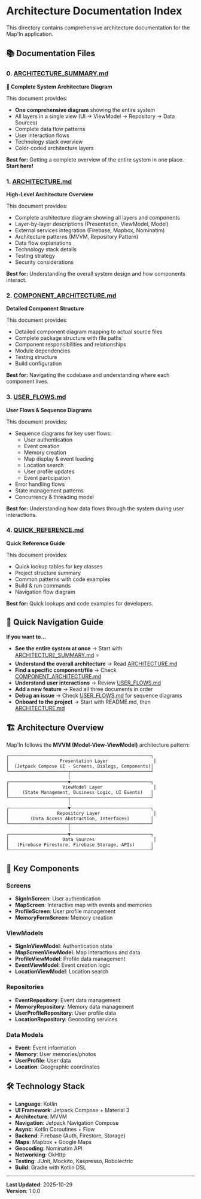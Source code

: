 # Architecture Documentation Index

This directory contains comprehensive architecture documentation for the Map'In application.

## 📚 Documentation Files

### 0. [ARCHITECTURE_SUMMARY.md](../ARCHITECTURE_SUMMARY.md)
**🎯 Complete System Architecture Diagram**

This document provides:
- **One comprehensive diagram** showing the entire system
- All layers in a single view (UI → ViewModel → Repository → Data Sources)
- Complete data flow patterns
- User interaction flows
- Technology stack overview
- Color-coded architecture layers

**Best for:** Getting a complete overview of the entire system in one place. **Start here!**

### 1. [ARCHITECTURE.md](../ARCHITECTURE.md)
**High-Level Architecture Overview**

This document provides:
- Complete architecture diagram showing all layers and components
- Layer-by-layer descriptions (Presentation, ViewModel, Model)
- External services integration (Firebase, Mapbox, Nominatim)
- Architecture patterns (MVVM, Repository Pattern)
- Data flow explanations
- Technology stack details
- Testing strategy
- Security considerations

**Best for:** Understanding the overall system design and how components interact.

### 2. [COMPONENT_ARCHITECTURE.md](../COMPONENT_ARCHITECTURE.md)
**Detailed Component Structure**

This document provides:
- Detailed component diagram mapping to actual source files
- Complete package structure with file paths
- Component responsibilities and relationships
- Module dependencies
- Testing structure
- Build configuration

**Best for:** Navigating the codebase and understanding where each component lives.

### 3. [USER_FLOWS.md](../USER_FLOWS.md)
**User Flows & Sequence Diagrams**

This document provides:
- Sequence diagrams for key user flows:
  - User authentication
  - Event creation
  - Memory creation
  - Map display & event loading
  - Location search
  - User profile updates
  - Event participation
- Error handling flows
- State management patterns
- Concurrency & threading model

**Best for:** Understanding how data flows through the system during user interactions.

### 4. [QUICK_REFERENCE.md](../QUICK_REFERENCE.md)
**Quick Reference Guide**

This document provides:
- Quick lookup tables for key classes
- Project structure summary
- Common patterns with code examples
- Build & run commands
- Navigation flow diagram

**Best for:** Quick lookups and code examples for developers.

## 🎯 Quick Navigation Guide

**If you want to...**

- **See the entire system at once** → Start with [ARCHITECTURE_SUMMARY.md](../ARCHITECTURE_SUMMARY.md) ⭐
- **Understand the overall architecture** → Read [ARCHITECTURE.md](../ARCHITECTURE.md)
- **Find a specific component/file** → Check [COMPONENT_ARCHITECTURE.md](../COMPONENT_ARCHITECTURE.md)
- **Understand user interactions** → Review [USER_FLOWS.md](../USER_FLOWS.md)
- **Add a new feature** → Read all three documents in order
- **Debug an issue** → Check [USER_FLOWS.md](../USER_FLOWS.md) for sequence diagrams
- **Onboard to the project** → Start with README.md, then [ARCHITECTURE.md](../ARCHITECTURE.md)

## 🏗️ Architecture Overview

Map'In follows the **MVVM (Model-View-ViewModel)** architecture pattern:

```
┌─────────────────────────────────────────────────────┐
│                   Presentation Layer                 │
│  (Jetpack Compose UI - Screens, Dialogs, Components)│
└──────────────────────┬──────────────────────────────┘
                       │
┌──────────────────────▼──────────────────────────────┐
│                    ViewModel Layer                   │
│     (State Management, Business Logic, UI Events)   │
└──────────────────────┬──────────────────────────────┘
                       │
┌──────────────────────▼──────────────────────────────┐
│                  Repository Layer                    │
│        (Data Access Abstraction, Interfaces)        │
└──────────────────────┬──────────────────────────────┘
                       │
┌──────────────────────▼──────────────────────────────┐
│                    Data Sources                      │
│   (Firebase Firestore, Firebase Storage, APIs)      │
└─────────────────────────────────────────────────────┘
```

## 🔑 Key Components

### Screens
- **SignInScreen**: User authentication
- **MapScreen**: Interactive map with events and memories
- **ProfileScreen**: User profile management
- **MemoryFormScreen**: Memory creation

### ViewModels
- **SignInViewModel**: Authentication state
- **MapScreenViewModel**: Map interactions and data
- **ProfileViewModel**: Profile data management
- **EventViewModel**: Event creation logic
- **LocationViewModel**: Location search

### Repositories
- **EventRepository**: Event data management
- **MemoryRepository**: Memory data management
- **UserProfileRepository**: User profile data
- **LocationRepository**: Geocoding services

### Data Models
- **Event**: Event information
- **Memory**: User memories/photos
- **UserProfile**: User data
- **Location**: Geographic coordinates

## 🛠️ Technology Stack

- **Language**: Kotlin
- **UI Framework**: Jetpack Compose + Material 3
- **Architecture**: MVVM
- **Navigation**: Jetpack Navigation Compose
- **Async**: Kotlin Coroutines + Flow
- **Backend**: Firebase (Auth, Firestore, Storage)
- **Maps**: Mapbox + Google Maps
- **Geocoding**: Nominatim API
- **Networking**: OkHttp
- **Testing**: JUnit, Mockito, Kaspresso, Robolectric
- **Build**: Gradle with Kotlin DSL

---

**Last Updated**: 2025-10-29  
**Version**: 1.0.0
